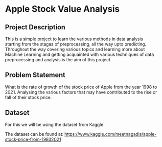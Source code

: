 # Apple Stock Value Analysis

## Project Description

This is a simple project to learn the various methods in data analysis starting from the stages of preprocessing, all the way upto predicting. Throughout the way covering various topics and learning more about Machine Learning and getting acquainted with various techniques of data preprocessing and analysis is the aim of this project.

## Problem Statement

What is the rate of growth of the stock price of Apple from the year 1998 to 2021. Analysing the various factors that may have contributed to the rise or fall of their stock price.

## Dataset

For this we will be using the dataset from Kaggle. 

The dataset can be found at: https://www.kaggle.com/meetnagadia/apple-stock-price-from-19802021

